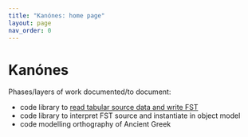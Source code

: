 ```yaml
---
title: "Kanónes: home page"
layout: page
nav_order: 0
---
```



# Kanónes

Phases/layers of work documented/to document:

- code library to [read tabular source data and write FST](./writeFst/)
- code library to interpret FST source and instantiate in object model
- code modelling orthography of Ancient Greek
